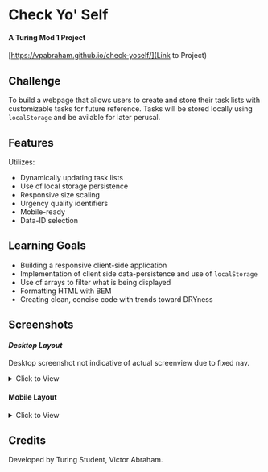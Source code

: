 # Check Yo' Self
#### A Turing Mod 1 Project

[https://vpabraham.github.io/check-yoself/](Link to Project)

## Challenge
To build a webpage that allows users to create and store their task lists with customizable tasks for future reference. Tasks will be stored locally using `localStorage` and be avilable for later perusal.

## Features
Utilizes:
- Dynamically updating task lists
- Use of local storage persistence
- Responsive size scaling
- Urgency quality identifiers
- Mobile-ready
- Data-ID selection

## Learning Goals
- Building a responsive client-side application
- Implementation of client side data-persistence and use of `localStorage`
- Use of arrays to filter what is being displayed
- Formatting HTML with BEM
- Creating clean, concise code with trends toward DRYness

## Screenshots
#### *Desktop Layout*

Desktop screenshot not indicative of actual screenview due to fixed nav.
<details>
  <summary> Click to View </summary>

![check-yoself-desktop](https://user-images.githubusercontent.com/30779453/62192151-4fcbbe00-b332-11e9-8579-99004e85c7d9.png)



 </details>

 #### Mobile Layout
<details>
  <summary> Click to View </summary>

  ![check-yoself-mobile](https://user-images.githubusercontent.com/30779453/62192155-50fceb00-b332-11e9-808e-6559fddc565b.png)


</details>

## Credits
Developed by Turing Student, Victor Abraham.
